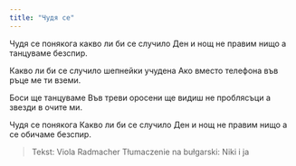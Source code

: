 ```yaml
---
title: "Чудя се"
---
```

Чудя се понякога
какво ли би се случило
Ден и нощ не правим нищо
а танцуваме безспир.

Какво ли би се случило
шепнейки учудена
Ако вместо телефона
във ръце ме ти вземи.

Боси ще танцуваме
Във треви оросени
ще видиш не проблясъци
а звезди в очите ми.

Чудя се понякога
Какво ли би се случило
Ден и нощ не правим нищо
а се обичаме безспир.

> Tekst: Viola Radmacher
> Tłumaczenie na bułgarski: Niki i ja
